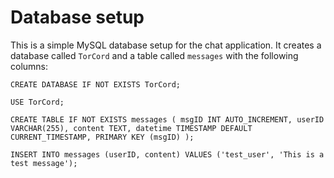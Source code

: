 



# Database setup

This is a simple MySQL database setup for the chat application. It creates a database called `TorCord` and a table called `messages` with the following columns:

`CREATE DATABASE IF NOT EXISTS TorCord;`

`USE TorCord;`

`CREATE TABLE IF NOT EXISTS messages ( msgID INT AUTO_INCREMENT,
    userID VARCHAR(255),
    content TEXT,
    datetime TIMESTAMP DEFAULT CURRENT_TIMESTAMP,
    PRIMARY KEY (msgID)
);`

`INSERT INTO messages (userID, content) VALUES ('test_user', 'This is a test message');`